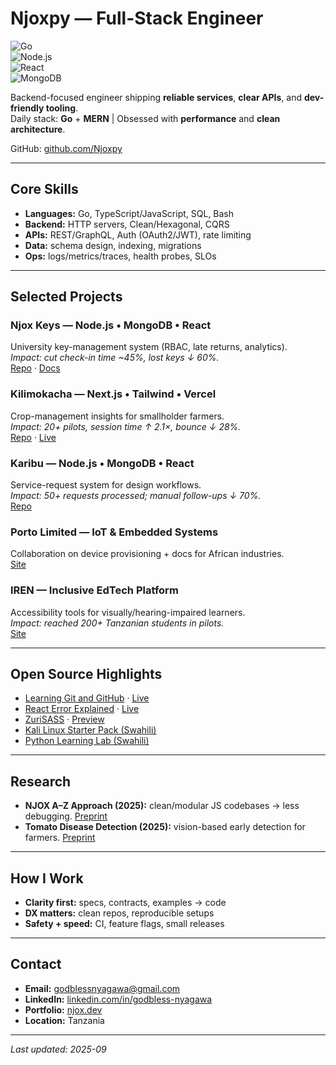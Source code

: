 # Njoxpy — Full-Stack Engineer  

![Go](https://img.shields.io/badge/Go-00ADD8?logo=go&logoColor=white)  
![Node.js](https://img.shields.io/badge/Node.js-339933?logo=node.js&logoColor=white)  
![React](https://img.shields.io/badge/React-61DAFB?logo=react&logoColor=black)  
![MongoDB](https://img.shields.io/badge/MongoDB-47A248?logo=mongodb&logoColor=white)  

Backend-focused engineer shipping **reliable services**, **clear APIs**, and **dev-friendly tooling**.  
Daily stack: **Go** + **MERN** | Obsessed with **performance** and **clean architecture**.  

GitHub: [github.com/Njoxpy](https://github.com/Njoxpy)  

---

## Core Skills  
- **Languages:** Go, TypeScript/JavaScript, SQL, Bash  
- **Backend:** HTTP servers, Clean/Hexagonal, CQRS  
- **APIs:** REST/GraphQL, Auth (OAuth2/JWT), rate limiting  
- **Data:** schema design, indexing, migrations  
- **Ops:** logs/metrics/traces, health probes, SLOs  

---

## Selected Projects  

### Njox Keys — Node.js • MongoDB • React  
University key-management system (RBAC, late returns, analytics).  
*Impact: cut check-in time ~45%, lost keys ↓ 60%.*  
[Repo](https://github.com/Njoxpy/njox_keys) · [Docs](https://njoxpy.github.io/njox_keys/)  

### Kilimokacha — Next.js • Tailwind • Vercel  
Crop-management insights for smallholder farmers.  
*Impact: 20+ pilots, session time ↑ 2.1×, bounce ↓ 28%.*  
[Repo](https://github.com/Njoxpy/kilimokacha) · [Live](https://kilimokacha.vercel.app/)  

### Karibu — Node.js • MongoDB • React  
Service-request system for design workflows.  
*Impact: 50+ requests processed; manual follow-ups ↓ 70%.*  
[Repo](https://github.com/Njoxpy/karibu)  

### Porto Limited — IoT & Embedded Systems  
Collaboration on device provisioning + docs for African industries.  
[Site](https://www.porto.africa/)  

### IREN — Inclusive EdTech Platform  
Accessibility tools for visually/hearing-impaired learners.  
*Impact: reached 200+ Tanzanian students in pilots.*  
[Site](https://iren.porto.africa/)  

---

## Open Source Highlights  
- [Learning Git and GitHub](https://github.com/Njoxpy/hello-world-Learning-Git-and-Github) · [Live](https://njoxpy.github.io/hello-world-Learning-Git-and-Github/)  
- [React Error Explained](https://github.com/Njoxpy/React-Error-Explained) · [Live](https://njoxpy.github.io/React-Error-Explained/)  
- [ZuriSASS](https://github.com/Njoxpy/ZuriSASS) · [Preview](https://zuri-sass-preview.vercel.app/)  
- [Kali Linux Starter Pack (Swahili)](https://github.com/Njoxpy/Kali-Linux-Starter-Pack-Swahili)  
- [Python Learning Lab (Swahili)](https://github.com/Njoxpy/Python-Learning-Lab)  

---

## Research  
- **NJOX A–Z Approach (2025):** clean/modular JS codebases → less debugging. [Preprint](https://docs.google.com/document/d/11kDY1J5GWZp_YBwzP3qWe-ow07a279ulI-FPPBD_Nqg/edit?usp=sharing)  
- **Tomato Disease Detection (2025):** vision-based early detection for farmers. [Preprint](https://docs.google.com/document/d/1PacxGs9QUjHFTJpJ_U9kmBwoU30xlNyCMIF5rTkjd3o/edit?usp=sharing)  

---

## How I Work  
- **Clarity first:** specs, contracts, examples → code  
- **DX matters:** clean repos, reproducible setups  
- **Safety + speed:** CI, feature flags, small releases  

---

## Contact  
- **Email:** [godblessnyagawa@gmail.com](mailto:godblessnyagawa@gmail.com)  
- **LinkedIn:** [linkedin.com/in/godbless-nyagawa](https://www.linkedin.com/in/godbless-nyagawa/)  
- **Portfolio:** [njox.dev](https://www.njox.dev/)  
- **Location:** Tanzania  

---

*Last updated: 2025-09*  
